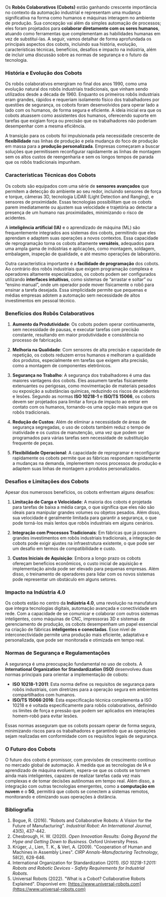 Os **Robôs Colaborativos (Cobots)** estão ganhando crescente importância no contexto da automação industrial e representam uma mudança significativa na forma como humanos e máquinas interagem no ambiente de produção. Sua concepção vai além da simples automação de processos; eles foram projetados para **colaborar diretamente com os seres humanos**, atuando como ferramentas que complementam as habilidades humanas em vez de substituí-las. A seguir, vamos detalhar de forma aprofundada os principais aspectos dos cobots, incluindo sua história, evolução, características técnicas, benefícios, desafios e impacto na indústria, além de incluir uma discussão sobre as normas de segurança e o futuro da tecnologia.

### História e Evolução dos Cobots

Os robôs colaborativos emergiram no final dos anos 1990, como uma evolução natural dos robôs industriais tradicionais, que vinham sendo utilizados desde a década de 1960. Enquanto os primeiros robôs industriais eram grandes, rápidos e requeriam isolamento físico dos trabalhadores por questões de segurança, os cobots foram desenvolvidos para operar lado a lado com os humanos, de forma segura e eficiente. A ideia inicial era que os cobots atuassem como assistentes dos humanos, oferecendo suporte em tarefas que exigiam força ou precisão que os trabalhadores não poderiam desempenhar com a mesma eficiência.

A transição para os cobots foi impulsionada pela necessidade crescente de **flexibilidade** nas linhas de produção e pela mudança do foco de produção em massa para a **produção personalizada**. Empresas começaram a buscar soluções que permitissem reconfigurar rapidamente as linhas de montagem sem os altos custos de reengenharia e sem os longos tempos de parada que os robôs tradicionais impunham.

### Características Técnicas dos Cobots

Os cobots são equipados com uma série de **sensores avançados** que permitem a detecção do ambiente ao seu redor, incluindo sensores de força e torque, câmeras 3D, tecnologia LiDAR (Light Detection and Ranging), e sensores de proximidade. Essas tecnologias possibilitam que os cobots parem imediatamente ou ajustem sua velocidade e trajetória ao detectar a presença de um humano nas proximidades, minimizando o risco de acidentes.

A **inteligência artificial (IA)** e o aprendizado de máquina (ML) são frequentemente integrados aos sistemas dos cobots, permitindo que eles aprendam e adaptem suas operações a novos contextos. Essa capacidade de reprogramação torna os cobots altamente **versáteis**, adequados para uma ampla gama de indústrias e aplicações, como montagem, soldagem, embalagem, inspeção de qualidade, e até mesmo operações de laboratório.

Outra característica importante é a **facilidade de programação** dos cobots. Ao contrário dos robôs industriais que exigem programação complexa e operadores altamente especializados, os cobots podem ser configurados utilizando **interfaces intuitivas**, como sistemas de “arrastar e soltar” ou “ensino manual”, onde um operador pode mover fisicamente o robô para ensinar a tarefa desejada. Essa simplicidade permite que pequenas e médias empresas adotem a automação sem necessidade de altos investimentos em pessoal técnico.

### Benefícios dos Robôs Colaborativos

1. **Aumento da Produtividade**: Os cobots podem operar continuamente, sem necessidade de pausas, e executar tarefas com precisão constante, resultando em maior produtividade e consistência no processo de fabricação.

2. **Melhoria na Qualidade**: Com sensores de alta precisão e capacidade de repetição, os cobots reduzem erros humanos e melhoram a qualidade dos produtos, especialmente em tarefas que exigem alta precisão, como a montagem de componentes eletrônicos.

3. **Segurança no Trabalho**: A segurança dos trabalhadores é uma das maiores vantagens dos cobots. Eles assumem tarefas fisicamente extenuantes ou perigosas, como movimentação de materiais pesados ou exposição a substâncias químicas, reduzindo os riscos de acidentes e lesões. Segundo as normas **ISO 10218-1** e **ISO/TS 15066**, os cobots devem ser projetados para limitar a força de impacto ao entrar em contato com os humanos, tornando-os uma opção mais segura que os robôs tradicionais.

4. **Redução de Custos**: Além de eliminar a necessidade de áreas de segurança segregadas, o uso de cobots também reduz o tempo de inatividade e os custos de manutenção, uma vez que podem ser programados para várias tarefas sem necessidade de substituição frequente de peças.

5. **Flexibilidade Operacional**: A capacidade de reprogramar e reconfigurar rapidamente os cobots permite que as fábricas respondam rapidamente a mudanças na demanda, implementem novos processos de produção e adaptem suas linhas de montagem a produtos personalizados.

### Desafios e Limitações dos Cobots

Apesar dos numerosos benefícios, os cobots enfrentam alguns desafios:

1. **Limitação de Carga e Velocidade**: A maioria dos cobots é projetada para tarefas de baixa a média carga, o que significa que eles não são ideais para manipular grandes volumes ou objetos pesados. Além disso, sua velocidade é geralmente limitada para garantir a segurança, o que pode torná-los mais lentos que robôs industriais em alguns cenários.

2. **Integração com Processos Tradicionais**: Em fábricas que já possuem grandes investimentos em robôs industriais tradicionais, a integração de cobots pode exigir ajustes na infraestrutura existente, o que pode ser um desafio em termos de compatibilidade e custo.

3. **Custos Iniciais de Aquisição**: Embora a longo prazo os cobots ofereçam benefícios econômicos, o custo inicial de aquisição e implementação ainda pode ser elevado para pequenas empresas. Além disso, o treinamento de operadores para lidar com os novos sistemas pode representar um obstáculo em alguns setores.

### Impacto na Indústria 4.0

Os cobots estão no centro da **Indústria 4.0**, uma revolução na manufatura que integra tecnologias digitais, automação avançada e conectividade em rede. Com a capacidade de se comunicar e colaborar com outros sistemas inteligentes, como máquinas de CNC, impressoras 3D e sistemas de gerenciamento de produção, os cobots desempenham um papel essencial na criação de fábricas **inteligentes e conectadas**. Esse nível de interconectividade permite uma produção mais eficiente, adaptativa e personalizada, que pode ser monitorada e otimizada em tempo real.

### Normas de Segurança e Regulamentações

A segurança é uma preocupação fundamental no uso de cobots. A **International Organization for Standardization (ISO)** desenvolveu duas normas principais para orientar a implementação de cobots:

- **ISO 10218-1:2011**: Esta norma define os requisitos de segurança para robôs industriais, com diretrizes para a operação segura em ambientes compartilhados com humanos.
- **ISO/TS 15066:2016**: Esta especificação técnica complementa a ISO 10218 e é voltada especificamente para robôs colaborativos, definindo os limites de força e pressão que podem ser aplicados em interações homem-robô para evitar lesões.

Essas normas asseguram que os cobots possam operar de forma segura, minimizando riscos para os trabalhadores e garantindo que as operações sejam realizadas em conformidade com os requisitos legais de segurança.

### O Futuro dos Cobots

O futuro dos cobots é promissor, com previsões de crescimento contínuo no mercado global de automação. À medida que as tecnologias de IA e aprendizado de máquina evoluem, espera-se que os cobots se tornem ainda mais inteligentes, capazes de realizar tarefas cada vez mais complexas e de tomar decisões autônomas em tempo real. Além disso, a integração com outras tecnologias emergentes, como a **computação em nuvem** e o **5G**, permitirá que cobots se conectem a sistemas remotos, monitorando e otimizando suas operações à distância.

### Bibliografia

1. Bogue, R. (2016). "Robots and Collaborative Robots: A Vision for the Future of Manufacturing". *Industrial Robot: An International Journal*, 43(5), 437-442.
2. Chesbrough, H. W. (2020). *Open Innovation Results: Going Beyond the Hype and Getting Down to Business*. Oxford University Press.
3. Krüger, J., Lien, T. K., & Verl, A. (2009). "Cooperation of Human and Machines in Assembly Lines". *CIRP Annals-Manufacturing Technology*, 58(2), 628-646.
4. International Organization for Standardization (2011). *ISO 10218-1:2011: Robots and Robotic Devices - Safety Requirements for Industrial Robots*.
5. Universal Robots (2022). "What is a Cobot? Collaborative Robots Explained". Disponível em: [https://www.universal-robots.com](https://www.universal-robots.com)